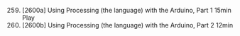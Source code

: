 259. [2600a] Using Processing (the language) with the Arduino, Part 1
     15min
     Play
260. [2600b] Using Processing (the language) with the Arduino, Part 2
     12min

